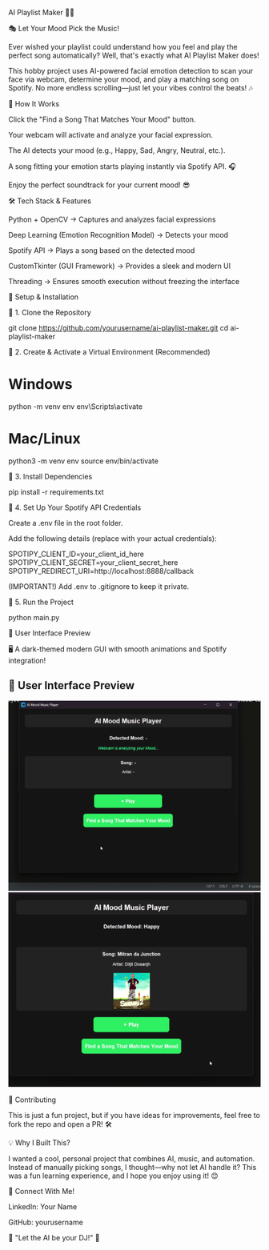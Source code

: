 AI Playlist Maker 🎵🤖

🎭 Let Your Mood Pick the Music!

Ever wished your playlist could understand how you feel and play the perfect song automatically? Well, that's exactly what AI Playlist Maker does!

This hobby project uses AI-powered facial emotion detection to scan your face via webcam, determine your mood, and play a matching song on Spotify. No more endless scrolling—just let your vibes control the beats! 🎶

🚀 How It Works

Click the "Find a Song That Matches Your Mood" button.

Your webcam will activate and analyze your facial expression.

The AI detects your mood (e.g., Happy, Sad, Angry, Neutral, etc.).

A song fitting your emotion starts playing instantly via Spotify API. 🎧

Enjoy the perfect soundtrack for your current mood! 😎

🛠 Tech Stack & Features

Python + OpenCV → Captures and analyzes facial expressions

Deep Learning (Emotion Recognition Model) → Detects your mood

Spotify API → Plays a song based on the detected mood

CustomTkinter (GUI Framework) → Provides a sleek and modern UI

Threading → Ensures smooth execution without freezing the interface

🔧 Setup & Installation

📌 1. Clone the Repository

 git clone https://github.com/yourusername/ai-playlist-maker.git
 cd ai-playlist-maker

📌 2. Create & Activate a Virtual Environment (Recommended)

# Windows
python -m venv env
env\Scripts\activate

# Mac/Linux
python3 -m venv env
source env/bin/activate

📌 3. Install Dependencies

pip install -r requirements.txt

📌 4. Set Up Your Spotify API Credentials

Create a .env file in the root folder.

Add the following details (replace with your actual credentials):

SPOTIPY_CLIENT_ID=your_client_id_here
SPOTIPY_CLIENT_SECRET=your_client_secret_here
SPOTIPY_REDIRECT_URI=http://localhost:8888/callback

(IMPORTANT!) Add .env to .gitignore to keep it private.

📌 5. Run the Project

python main.py

🎨 User Interface Preview

🖥️ A dark-themed modern GUI with smooth animations and Spotify integration!


## 🎨 User Interface Preview

![Home Screen](https://github.com/Xannyy01/Python-Projects/blob/main/vlcsnap-2025-03-23-15h12m46s946.png?raw=true)
![Mood Detection](https://github.com/Xannyy01/Python-Projects/blob/main/vlcsnap-2025-03-23-15h13m15s832.png?raw=true)



🤝 Contributing

This is just a fun project, but if you have ideas for improvements, feel free to fork the repo and open a PR! 🛠️

💡 Why I Built This?

I wanted a cool, personal project that combines AI, music, and automation. Instead of manually picking songs, I thought—why not let AI handle it? This was a fun learning experience, and I hope you enjoy using it! 😊

📢 Connect With Me!

LinkedIn: Your Name

GitHub: yourusername

🎵 "Let the AI be your DJ!" 🎵

